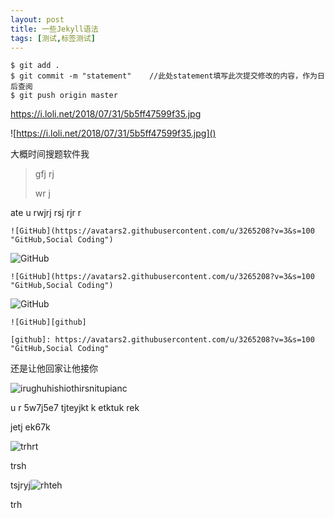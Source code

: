 ```yaml
---
layout: post
title: 一些Jekyll语法
tags: [测试,标签测试]
---
```


```
$ git add .
$ git commit -m "statement"    //此处statement填写此次提交修改的内容，作为日后查阅
$ git push origin master
```

https://i.loli.net/2018/07/31/5b5ff47599f35.jpg



![https://i.loli.net/2018/07/31/5b5ff47599f35.jpg]()



大概时间搜题软件我

> gfj rj 
>
> wr j

ate u rwjrj rsj rjr r



```
![GitHub](https://avatars2.githubusercontent.com/u/3265208?v=3&s=100 "GitHub,Social Coding")
```

![GitHub](https://avatars2.githubusercontent.com/u/3265208?v=3&s=100 "GitHub,Social Coding")

```
![GitHub](https://avatars2.githubusercontent.com/u/3265208?v=3&s=100 "GitHub,Social Coding")
```









![GitHub][github]

[github]: https://avatars2.githubusercontent.com/u/3265208?v=3&amp;amp;s=100 "GitHub,Social Coding"



```
![GitHub][github]

[github]: https://avatars2.githubusercontent.com/u/3265208?v=3&s=100 "GitHub,Social Coding"
```

还是让他回家让他接你 

![irughuhishiothirsnitupianc](https://i.loli.net/2018/07/31/5b5ff47599f35.jpg)

u r  5w7j5e7 tjteyjkt k etktuk rek

 jetj ek67k  

![trhrt](https://file.snode.space/?b852ee64e50b5dc763786a443f0b8f91)

trsh 

tsjryj![rhteh](https://file.snode.space/?67abdda1cfe0930fca806b14fd77f06d)

trh 



